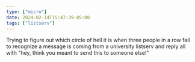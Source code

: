 ```yaml
---
type: ["micro"]
date: 2024-02-14T15:47:39-05:00
tags: ["listserv"]
---
```

Trying to figure out which circle of hell it is when three people in a row fail to recognize a message is coming from a university listserv and reply all with "hey, think you meant to send this to someone else!"
